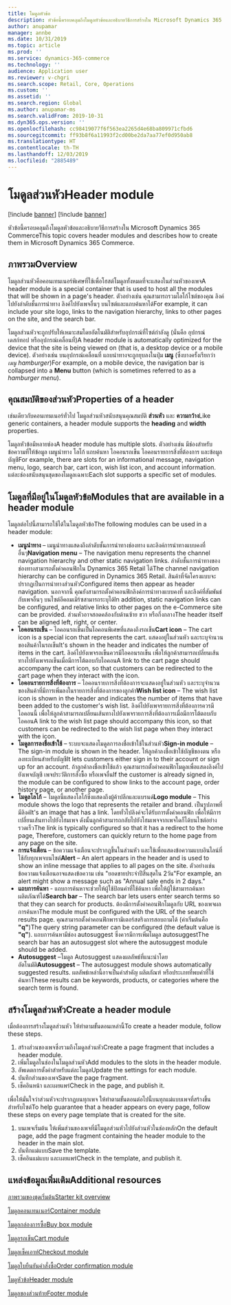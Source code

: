 ```yaml
---
title: โมดูลหัวข้อ
description: หัวข้อนี้ครอบคลุมถึงโมดูลหัวข้อและอธิบายวิธีการสร้างใน Microsoft Dynamics 365 Commerce
author: anupamar
manager: annbe
ms.date: 10/31/2019
ms.topic: article
ms.prod: ''
ms.service: dynamics-365-commerce
ms.technology: ''
audience: Application user
ms.reviewer: v-chgri
ms.search.scope: Retail, Core, Operations
ms.custom: ''
ms.assetid: ''
ms.search.region: Global
ms.author: anupamar-ms
ms.search.validFrom: 2019-10-31
ms.dyn365.ops.version: ''
ms.openlocfilehash: cc98419077f6f563ea2265d4e68ba809971cfbd6
ms.sourcegitcommit: ff93b8f6a11993f2cd00be2da7aa77ef0d950ab8
ms.translationtype: HT
ms.contentlocale: th-TH
ms.lasthandoff: 12/03/2019
ms.locfileid: "2885489"
---
```

# <a name="header-module"></a><span data-ttu-id="69c6e-103">โมดูลส่วนหัว</span><span class="sxs-lookup"><span data-stu-id="69c6e-103">Header module</span></span>

[!include [banner](includes/preview-banner.md)]
[!include [banner](includes/banner.md)]

<span data-ttu-id="69c6e-104">หัวข้อนี้ครอบคลุมถึงโมดูลหัวข้อและอธิบายวิธีการสร้างใน Microsoft Dynamics 365 Commerce</span><span class="sxs-lookup"><span data-stu-id="69c6e-104">This topic covers header modules and describes how to create them in Microsoft Dynamics 365 Commerce.</span></span>

## <a name="overview"></a><span data-ttu-id="69c6e-105">ภาพรวม</span><span class="sxs-lookup"><span data-stu-id="69c6e-105">Overview</span></span>

<span data-ttu-id="69c6e-106">โมดูลส่วนหัวคือคอนเทนเนอร์พิเศษที่ใช้เพื่อโฮสต์โมดูลทั้งหมดที่จะแสดงในส่วนหัวของเพจ</span><span class="sxs-lookup"><span data-stu-id="69c6e-106">A header module is a special container that is used to host all the modules that will be shown in a page's header.</span></span> <span data-ttu-id="69c6e-107">ตัวอย่างเช่น คุณสามารถรวมโลโก้ไซต์ของคุณ ลิงค์ไปยังลำดับชั้นการนำทาง ลิงค์ไปยังเพจอื่นๆ บนไซต์และแถบค้นหาได้</span><span class="sxs-lookup"><span data-stu-id="69c6e-107">For example, it can include your site logo, links to the navigation hierarchy, links to other pages on the site, and the search bar.</span></span>

<span data-ttu-id="69c6e-108">โมดูลส่วนหัวจะถูกปรับให้เหมาะสมโดยอัตโนมัติสำหรับอุปกรณ์ที่ไซต์กำลังดู (นั่นคือ อุปกรณ์เดสก์ทอป หรืออุปกรณ์เคลื่อนที่)</span><span class="sxs-lookup"><span data-stu-id="69c6e-108">A header module is automatically optimized for the device that the site is being viewed on (that is, a desktop device or a mobile device).</span></span> <span data-ttu-id="69c6e-109">ตัวอย่างเช่น บนอุปกรณ์เคลื่อนที่ แถบนำทางจะถูกยุบลงในปุ่ม **เมนู** (ซึ่งบางครั้งเรียกว่า *เมนู hamburger*)</span><span class="sxs-lookup"><span data-stu-id="69c6e-109">For example, on a mobile device, the navigation bar is collapsed into a **Menu** button (which is sometimes referred to as a *hamburger menu*).</span></span>

## <a name="properties-of-a-header"></a><span data-ttu-id="69c6e-110">คุณสมบัติของส่วนหัว</span><span class="sxs-lookup"><span data-stu-id="69c6e-110">Properties of a header</span></span>

<span data-ttu-id="69c6e-111">เช่นเดียวกับคอนเทนเนอร์ทั่วไป โมดูลส่วนหัวสนับสนุนคุณสมบัติ **ส่วนหัว** และ **ความกว้าง**</span><span class="sxs-lookup"><span data-stu-id="69c6e-111">Like generic containers, a header module supports the **heading** and **width** properties.</span></span>

<span data-ttu-id="69c6e-112">โมดูลหัวข้อมีหลายช่อง</span><span class="sxs-lookup"><span data-stu-id="69c6e-112">A header module has multiple slots.</span></span> <span data-ttu-id="69c6e-113">ตัวอย่างเช่น มีช่องสำหรับข้อความที่ให้ข้อมูล เมนูนำทาง โลโก้ แถบค้นหา ไอคอนรถเข็น ไอคอนรายการสิ่งที่ต้องการ และข้อมูลบัญชี</span><span class="sxs-lookup"><span data-stu-id="69c6e-113">For example, there are slots for an informational message, navigation menu, logo, search bar, cart icon, wish list icon, and account information.</span></span> <span data-ttu-id="69c6e-114">แต่ละช่องสนับสนุนชุดของโมดูลเฉพาะ</span><span class="sxs-lookup"><span data-stu-id="69c6e-114">Each slot supports a specific set of modules.</span></span>

## <a name="modules-that-are-available-in-a-header-module"></a><span data-ttu-id="69c6e-115">โมดูลที่มีอยู่ในโมดูลหัวข้อ</span><span class="sxs-lookup"><span data-stu-id="69c6e-115">Modules that are available in a header module</span></span>

<span data-ttu-id="69c6e-116">โมดูลต่อไปนี้สามารถใช้ได้ในโมดูลหัวข้อ</span><span class="sxs-lookup"><span data-stu-id="69c6e-116">The following modules can be used in a header module:</span></span>

- <span data-ttu-id="69c6e-117">**เมนูนำทาง** – เมนูนำทางแสดงถึงลำดับชั้นการนำทางช่องทาง และลิงค์การนำทางแบบคงที่อื่นๆ</span><span class="sxs-lookup"><span data-stu-id="69c6e-117">**Navigation menu** – The navigation menu represents the channel navigation hierarchy and other static navigation links.</span></span> <span data-ttu-id="69c6e-118">ลำดับชั้นการนำทางของช่องทางสามารถตั้งค่าคอนฟิกใน Dynamics 365 Retail ได้</span><span class="sxs-lookup"><span data-stu-id="69c6e-118">The channel navigation hierarchy can be configured in Dynamics 365 Retail.</span></span> <span data-ttu-id="69c6e-119">สินค้าที่จัดโครงแบบจะปรากฏเป็นการนำทางส่วนหัว</span><span class="sxs-lookup"><span data-stu-id="69c6e-119">Configured items then appear as header navigation.</span></span> <span data-ttu-id="69c6e-120">นอกจากนี้ คุณยังสามารถตั้งค่าคอนฟิกลิงค์การนำทางแบบคงที่ และลิงค์ที่สัมพันธ์กับเพจอื่นๆ บนไซต์อีคอมเมิร์ซสามารถระบุได้</span><span class="sxs-lookup"><span data-stu-id="69c6e-120">In addition, static navigation links can be configured, and relative links to other pages on the e-Commerce site can be provided.</span></span> <span data-ttu-id="69c6e-121">ส่วนหัวอาจสอดคล้องกับด้านซ้าย ขวา หรือกึ่งกลาง</span><span class="sxs-lookup"><span data-stu-id="69c6e-121">The header itself can be aligned left, right, or center.</span></span>
- <span data-ttu-id="69c6e-122">**ไอคอนรถเข็น** – ไอคอนรถเข็นเป็นไอคอนพิเศษที่แสดงถึงรถเข็น</span><span class="sxs-lookup"><span data-stu-id="69c6e-122">**Cart icon** – The cart icon is a special icon that represents the cart.</span></span> <span data-ttu-id="69c6e-123">แสดงอยู่ในส่วนหัว และระบุจำนวนของสินค้าในรถเข็น</span><span class="sxs-lookup"><span data-stu-id="69c6e-123">It's shown in the header and indicates the number of items in the cart.</span></span> <span data-ttu-id="69c6e-124">ลิงค์ไปยังเพจรถเข็นควรมีไอคอนรถเข็น เพื่อให้ลูกค้าสามารถเปลี่ยนเส้นทางไปยังเพจรถเข็นเมื่อมีการโต้ตอบกับไอคอน</span><span class="sxs-lookup"><span data-stu-id="69c6e-124">A link to the cart page should accompany the cart icon, so that customers can be redirected to the cart page when they interact with the icon.</span></span>
- <span data-ttu-id="69c6e-125">**ไอคอนรายการสิ่งที่ต้องการ** – ไอคอนรายการสิ่งที่ต้องการจะแสดงอยู่ในส่วนหัว และระบุจำนวนของสินค้าที่มีการเพิ่มลงในรายการสิ่งที่ต้องการของลูกค้า</span><span class="sxs-lookup"><span data-stu-id="69c6e-125">**Wish list icon** – The wish list icon is shown in the header and indicates the number of items that have been added to the customer's wish list.</span></span> <span data-ttu-id="69c6e-126">ลิงค์ไปยังเพจรายการสิ่งที่ต้องการควรมีไอคอนนี้ เพื่อให้ลูกค้าสามารถเปลี่ยนเส้นทางไปยังเพจรายการสิ่งที่ต้องการเมื่อมีการโต้ตอบกับไอคอน</span><span class="sxs-lookup"><span data-stu-id="69c6e-126">A link to the wish list page should accompany this icon, so that customers can be redirected to the wish list page when they interact with the icon.</span></span>
- <span data-ttu-id="69c6e-127">**โมดูลการลงชื่อเข้าใช้** – ระบบจะแสดงโมดูลการลงชื่อเข้าใช้ในส่วนหัว</span><span class="sxs-lookup"><span data-stu-id="69c6e-127">**Sign-in module** – The sign-in module is shown in the header.</span></span> <span data-ttu-id="69c6e-128">ให้ลูกค้าลงชื่อเข้าใช้บัญชีของตน หรือลงทะเบียนสำหรับบัญชี</span><span class="sxs-lookup"><span data-stu-id="69c6e-128">It lets customers either sign in to their account or sign up for an account.</span></span> <span data-ttu-id="69c6e-129">ถ้าลูกค้าลงชื่อเข้าใช้แล้ว คุณสามารถตั้งค่าคอนฟิกโมดูลเพื่อแสดงลิงค์ไปยังเพจบัญชี เพจประวัติการสั่งซื้อ หรือเพจอื่น</span><span class="sxs-lookup"><span data-stu-id="69c6e-129">If the customer is already signed in, the module can be configured to show links to the account page, order history page, or another page.</span></span>
- <span data-ttu-id="69c6e-130">**โมดูลโลโก้** – โมดูลนี้แสดงโลโก้ซึ่งแสดงถึงผู้ค้าปลีกและแบรนด์</span><span class="sxs-lookup"><span data-stu-id="69c6e-130">**Logo module** – This module shows the logo that represents the retailer and brand.</span></span> <span data-ttu-id="69c6e-131">เป็นรูปภาพที่มีลิงค์</span><span class="sxs-lookup"><span data-stu-id="69c6e-131">It's an image that has a link.</span></span> <span data-ttu-id="69c6e-132">โดยทั่วไปลิงค์จะได้รับการตั้งค่าคอนฟิก เพื่อให้มีการเปลี่ยนเส้นทางไปยังโฮมเพจ ดังนั้นลูกค้าสามารถกลับไปยังโฮมเพจจากเพจใดก็ได้บนไซต์อย่างรวดเร็ว</span><span class="sxs-lookup"><span data-stu-id="69c6e-132">The link is typically configured so that it has a redirect to the home page, Therefore, customers can quickly return to the home page from any page on the site.</span></span>
- <span data-ttu-id="69c6e-133">**การแจ้งเตือน** – ข้อความแจ้งเตือนจะปรากฏขึ้นในส่วนหัว และใช้เพื่อแสดงข้อความแบบอินไลน์ที่ใช้กับทุกเพจบนไซต์</span><span class="sxs-lookup"><span data-stu-id="69c6e-133">**Alert** – An alert appears in the header and is used to show an inline message that applies to all pages on the site.</span></span> <span data-ttu-id="69c6e-134">ตัวอย่างเช่น ข้อความแจ้งเตือนอาจแสดงข้อความ เช่น "ยอดขายประจำปีสิ้นสุดใน 2วัน"</span><span class="sxs-lookup"><span data-stu-id="69c6e-134">For example, an alert might show a message such as "Annual sale ends in 2 days."</span></span>
- <span data-ttu-id="69c6e-135">**แถบการค้นหา** - แถบการค้นหาจะช่วยให้ผู้ใช้ป้อนคำที่ใช้ค้นหา เพื่อให้ผู้ใช้สามารถค้นหาผลิตภัณฑ์ได้</span><span class="sxs-lookup"><span data-stu-id="69c6e-135">**Search bar** – The search bar lets users enter search terms so that they can search for products.</span></span> <span data-ttu-id="69c6e-136">ต้องมีการตั้งค่าคอนฟิกโมดูลกับ URL ของเพจผลการค้นหา</span><span class="sxs-lookup"><span data-stu-id="69c6e-136">The module must be configured with the URL of the search results page.</span></span> <span data-ttu-id="69c6e-137">คุณสามารถตั้งค่าคอนฟิกพารามิเตอร์สตริงการสอบถามได้ (ค่าเริ่มต้นคือ **"q"**)</span><span class="sxs-lookup"><span data-stu-id="69c6e-137">The query string parameter can be configured (the default value is **"q"**).</span></span> <span data-ttu-id="69c6e-138">แถบการค้นหามีช่อง autosuggest ซึ่งควรมีการเพิ่มโมดูล autosuggest</span><span class="sxs-lookup"><span data-stu-id="69c6e-138">The search bar has an autosuggest slot where the autosuggest module should be added.</span></span>
- <span data-ttu-id="69c6e-139">**Autosuggest** –โมดูล Autosuggest แสดงผลลัพธ์ที่แนะนำโดยอัตโนมัติ</span><span class="sxs-lookup"><span data-stu-id="69c6e-139">**Autosuggest** – The autosuggest module shows automatically suggested results.</span></span> <span data-ttu-id="69c6e-140">ผลลัพธ์เหล่านี้อาจเป็นคำสำคัญ ผลิตภัณฑ์ หรือประเภทที่พบคำที่ใช้ค้นหา</span><span class="sxs-lookup"><span data-stu-id="69c6e-140">These results can be keywords, products, or categories where the search term is found.</span></span>

## <a name="create-a-header-module"></a><span data-ttu-id="69c6e-141">สร้างโมดูลส่วนหัว</span><span class="sxs-lookup"><span data-stu-id="69c6e-141">Create a header module</span></span>

<span data-ttu-id="69c6e-142">เมื่อต้องการสร้างโมดูลส่วนหัว ให้ทำตามขั้นตอนเหล่านี้</span><span class="sxs-lookup"><span data-stu-id="69c6e-142">To create a header module, follow these steps.</span></span>

1. <span data-ttu-id="69c6e-143">สร้างส่วนของเพจซึ่งรวมถึงโมดูลส่วนหัว</span><span class="sxs-lookup"><span data-stu-id="69c6e-143">Create a page fragment that includes a header module.</span></span>
1. <span data-ttu-id="69c6e-144">เพิ่มโมดูลในช่องในโมดูลส่วนหัว</span><span class="sxs-lookup"><span data-stu-id="69c6e-144">Add modules to the slots in the header module.</span></span>
1. <span data-ttu-id="69c6e-145">อัพเดตการตั้งค่าสำหรับแต่ละโมดูล</span><span class="sxs-lookup"><span data-stu-id="69c6e-145">Update the settings for each module.</span></span>
1. <span data-ttu-id="69c6e-146">บันทึกส่วนของเพจ</span><span class="sxs-lookup"><span data-stu-id="69c6e-146">Save the page fragment.</span></span> 
1. <span data-ttu-id="69c6e-147">เช็คอินหน้า และเผยแพร่</span><span class="sxs-lookup"><span data-stu-id="69c6e-147">Check in the page, and publish it.</span></span>

<span data-ttu-id="69c6e-148">เพื่อให้มั่นใจว่าส่วนหัวจะปรากฏบนทุกเพจ ให้ทำตามขั้นตอนต่อไปนี้บนทุกแม่แบบเพจที่สร้างขึ้นสำหรับไซต์</span><span class="sxs-lookup"><span data-stu-id="69c6e-148">To help guarantee that a header appears on every page, follow these steps on every page template that is created for the site.</span></span>

1. <span data-ttu-id="69c6e-149">บนเพจเริ่มต้น ให้เพิ่มส่วนของเพจที่มีโมดูลส่วนหัวไปยังส่วนหัวในช่องหลัก</span><span class="sxs-lookup"><span data-stu-id="69c6e-149">On the default page, add the page fragment containing the header module to the header in the main slot.</span></span>
1. <span data-ttu-id="69c6e-150">บันทึกแม่แบบ</span><span class="sxs-lookup"><span data-stu-id="69c6e-150">Save the template.</span></span> 
1. <span data-ttu-id="69c6e-151">เช็คอินแม่แบบ และเผยแพร่</span><span class="sxs-lookup"><span data-stu-id="69c6e-151">Check in the template, and publish it.</span></span>

## <a name="additional-resources"></a><span data-ttu-id="69c6e-152">แหล่งข้อมูลเพิ่มเติม</span><span class="sxs-lookup"><span data-stu-id="69c6e-152">Additional resources</span></span>

[<span data-ttu-id="69c6e-153">ภาพรวมของชุดเริ่มต้น</span><span class="sxs-lookup"><span data-stu-id="69c6e-153">Starter kit overview</span></span>](starter-kit-overview.md)

[<span data-ttu-id="69c6e-154">โมดูลคอนเทนเนอร์</span><span class="sxs-lookup"><span data-stu-id="69c6e-154">Container module</span></span>](add-container-module.md)

[<span data-ttu-id="69c6e-155">โมดูลกล่องการซื้อ</span><span class="sxs-lookup"><span data-stu-id="69c6e-155">Buy box module</span></span>](add-buy-box.md)

[<span data-ttu-id="69c6e-156">โมดูลรถเข็น</span><span class="sxs-lookup"><span data-stu-id="69c6e-156">Cart module</span></span>](add-cart-module.md)

[<span data-ttu-id="69c6e-157">โมดูลเช็คเอาท์</span><span class="sxs-lookup"><span data-stu-id="69c6e-157">Checkout module</span></span>](add-checkout-module.md)

[<span data-ttu-id="69c6e-158">โมดูลใบยืนยันคำสั่งซื้อ</span><span class="sxs-lookup"><span data-stu-id="69c6e-158">Order confirmation module</span></span>](order-confirmation-module.md)

[<span data-ttu-id="69c6e-159">โมดูหัวข้อ</span><span class="sxs-lookup"><span data-stu-id="69c6e-159">Header module</span></span>](author-header-module.md)

[<span data-ttu-id="69c6e-160">โมดูลของส่วนท้าย</span><span class="sxs-lookup"><span data-stu-id="69c6e-160">Footer module</span></span>](author-footer-module.md)
